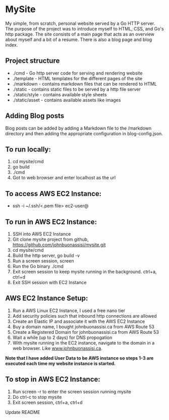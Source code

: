 # MySite

My simple, from scratch, personal website served by a Go HTTP server. The
purpose of the project was to introduce myself to HTML, CSS, and Go's http
package. The site consists of a main page that acts as an overview about myself
and a bit of a resume. There is also a blog page and blog index.

## Project structure

* ./cmd - Go http server code for serving and rendering website
* ./template - HTML templates for the different pages of the site
* ./markdown - contains markdown files that can be rendered to HTML
* ./static - contains static files to be served by a http file server
* ./static/style - contains available style sheets
* ./static/asset - contains available assets like images

## Adding Blog posts

Blog posts can be added by adding a Markdown file to the /markdown directory and then
adding the appropriate configuration in blog-config.json.

## To run locally:
1. cd mysite/cmd
2. go build
3. ./cmd
4. Got to web browser and enter localhost as the url

## To access AWS EC2 Instance:
* ssh -i ~/.ssh/<.pem file> ec2-user@<static ip>

## To run in AWS EC2 Instance:
1. SSH into AWS EC2 Instance
1. Git clone mysite project from github, https://github.com/johnbuonassisi/mysite.git
2. cd mysite/cmd
3. Build the http server, go build -v
4. Run a screen session, screen
5. Run the Go binary ./cmd
6. Exit screen session to keep mysite running in the background. ctrl+a, ctrl+d
7. Exit SSH session with EC2 Instance

## AWS EC2 Instance Setup:
1. Run a AWS Linux EC2 Instance, I used a free nano tier
2. Add security policies such that inbound http connections are allowed
3. Create an Elastic IP and associate it with the AWS EC2 Instance
4. Buy a domain name, I bought johnbuonassisi.ca from AWS Route 53
5. Create a Registered Domain for johnbuonassisi.ca from AWS Route 53
6. Wait a while (up to 2 days) for DNS propogation
7. With mysite running in the EC2 instance, navigate to the domain in a web 
   browser. Like www.johnbuonassisi.ca.

**Note that I have added User Data to be AWS instance so steps 1-3 are executed 
each time my website instance is started.**

## To stop in AWS EC2 Instance:
1. Run screen -r to enter the screen session running mysite
2. Do ctrl-c to stop mysite
3. Exit screen session, ctrl+a, ctrl+d

Update README